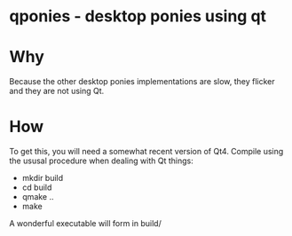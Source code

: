 qponies - desktop ponies using qt
=================================

Why
===
Because the other desktop ponies implementations are slow, they flicker and they
are not using Qt.

How
===
To get this, you will need a somewhat recent version of Qt4.
Compile using the ususal procedure when dealing with Qt things:

- mkdir build
- cd build
- qmake ..
- make

A wonderful executable will form in build/
